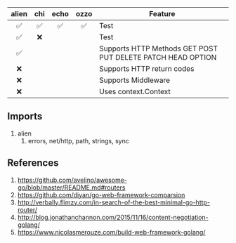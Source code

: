 


| alien | chi | echo | ozzo | Feature |
| :---: | :---: | :---: | :---: | ------- |
| :white_check_mark: | :white_check_mark: | :white_check_mark: | :white_check_mark: | Test |
| :white_check_mark: |  :x:               |                    |                    | Test    |
| :white_check_mark: |                   |                    |                     | Supports HTTP Methods GET POST PUT DELETE PATCH HEAD OPTION |
| :x:                |                   |                    |                     | Supports HTTP return codes |
| :x:                |                   |                    |                     | Supports Middleware |
| :x:                |                   |                    |                     | Uses context.Context |



## Imports

1. alien
   1. errors, net/http, path, strings, sync

## References

1. https://github.com/avelino/awesome-go/blob/master/README.md#routers
1. https://github.com/diyan/go-web-framework-comparsion
1. http://verbally.flimzy.com/in-search-of-the-best-minimal-go-http-router/
1. http://blog.jonathanchannon.com/2015/11/16/content-negotiation-golang/
1. https://www.nicolasmerouze.com/build-web-framework-golang/
